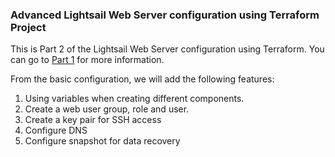 ### Advanced Lightsail Web Server configuration using Terraform Project

This is Part 2 of the Lightsail Web Server configuration using Terraform. You can go to [Part 1](https://github.com/sergewiclef/AWS_Lightsail_wordpress_project) for more information. 

From the basic configuration, we will add the following features:

1. Using variables when creating different components.
2. Create a web user group, role and user.
3. Create a key pair for SSH access
4. Configure DNS
5. Configure snapshot for data recovery




 



